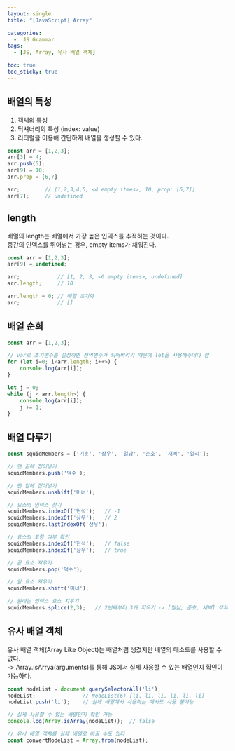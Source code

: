 ```yaml
---
layout: single
title: "[JavaScript] Array"

categories:
  -  JS Grammar
tags:
  - [JS, Array, 유사 배열 객체]

toc: true
toc_sticky: true
---
```


## 배열의 특성

1. 객체의 특성
2. 딕셔너리의 특성 (index: value)
3. 리터럴을 이용해 간단하게 배열을 생성할 수 있다.

```js
const arr = [1,2,3];
arr[3] = 4;
arr.push(5);
arr[9] = 10;
arr.prop = [6,7]

arr;        // [1,2,3,4,5, <4 empty itmes>, 10, prop: [6,7]]
arr[7];     // undefined
```

## length

배열의 length는 배열에서 가장 높은 인덱스를 추적하는 것이다.  
중간의 인덱스를 뛰어넘는 경우, empty items가 채워진다.

```js
const arr = [1,2,3];
arr[9] = undefined;

arr;            // [1, 2, 3, <6 empty items>, undefined]
arr.length;     // 10

arr.length = 0; // 배열 초기화
arr;            // []
```

## 배열 순회

```js
const arr = [1,2,3];

// var로 초기변수를 설정하면 전역변수가 되어버리기 때문에 let을 사용해주어야 함
for (let i=0; i<arr.length; i++>) {
    console.log(arr[i]);
}

let j = 0;
while (j < arr.length>) {
    console.log(arr[i]);
    j += 1;
}
```

## 배열 다루기

```js
const squidMembers = ['기훈', '상우', '일남', '준호', '새벽', '알리'];

// 맨 끝에 집어넣기
squidMembers.push('덕수');

// 맨 앞에 집어넣기
squidMembers.unshift('미녀');

// 요소의 인덱스 찾기
squidMembers.indexOf('현석');   // -1
squidMembers.indexOf('상우');   // 2
squidMembers.lastIndexOf('상우');

// 요소의 포함 여부 확인
squidMembers.indexOf('현석');   // false
squidMembers.indexOf('상우');   // true

// 끝 요소 지우기
squidMembers.pop('덕수');

// 앞 요소 지우기
squidMembers.shift('미녀');

// 원하는 인덱스 요소 지우기
squidMembers.splice(2,3);   // 2번째부터 3개 지우기 -> [일남, 준호, 새벽] 삭제
```

## 유사 배열 객체

유사 배열 객체(Array Like Object)는 배열처럼 생겼지만 배열의 메소드를 사용할 수 없다.  
-> Array.isArrya(arguments)를 통해 JS에서 실제 사용할 수 있는 배열인지 확인이 가능하다.

```js
const nodeList = document.querySelectorAll('li');
nodeList;               // NodeList(6) [li, li, li, li, li, li]
nodeList.push('li');    // 실제 배열에서 사용하는 메서드 사용 불가능

// 실제 사용할 수 있는 배열인지 확인 가능
console.log(Array.isArray(nodeList));  // false

// 유사 배열 객체를 실제 배열로 바꿀 수도 있다
const convertNodeList = Array.from(nodeList);
```